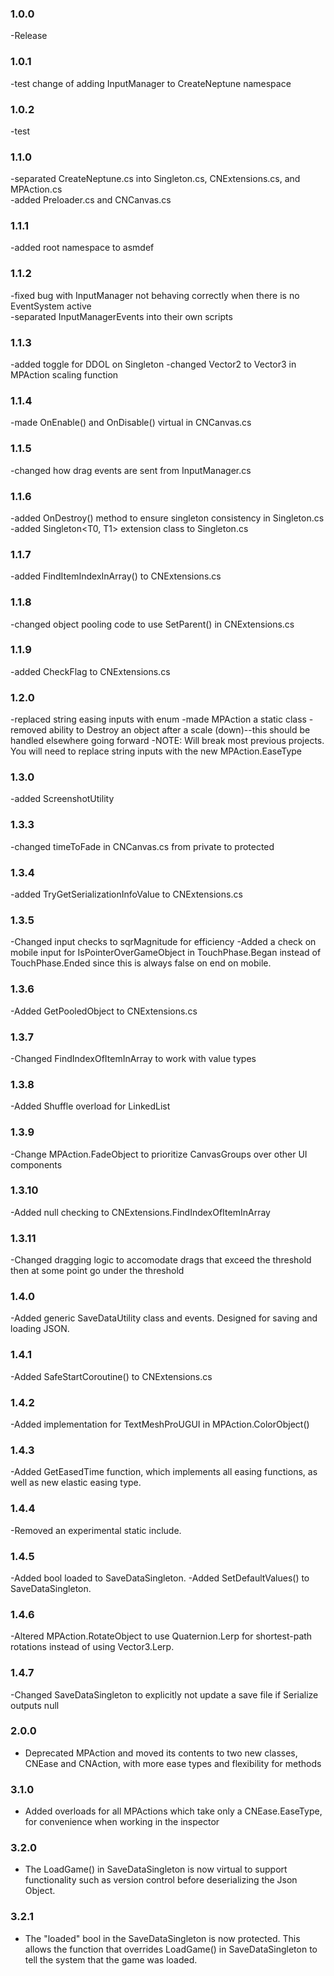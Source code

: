 ### 1.0.0

-Release

### 1.0.1

-test change of adding InputManager to CreateNeptune namespace

### 1.0.2

-test

### 1.1.0

-separated CreateNeptune.cs into Singleton.cs, CNExtensions.cs, and MPAction.cs  
-added Preloader.cs and CNCanvas.cs

### 1.1.1

-added root namespace to asmdef

### 1.1.2

-fixed bug with InputManager not behaving correctly when there is no EventSystem active  
-separated InputManagerEvents into their own scripts

### 1.1.3

-added toggle for DDOL on Singleton
-changed Vector2 to Vector3 in MPAction scaling function

### 1.1.4

-made OnEnable() and OnDisable() virtual in CNCanvas.cs

### 1.1.5

-changed how drag events are sent from InputManager.cs

### 1.1.6

-added OnDestroy() method to ensure singleton consistency in Singleton.cs
-added Singleton<T0, T1> extension class to Singleton.cs

### 1.1.7

-added FindItemIndexInArray<T>() to CNExtensions.cs

### 1.1.8

-changed object pooling code to use SetParent() in CNExtensions.cs

### 1.1.9

-added CheckFlag to CNExtensions.cs

### 1.2.0

-replaced string easing inputs with enum
-made MPAction a static class
-removed ability to Destroy an object after a scale (down)--this should be handled elsewhere going forward
-NOTE: Will break most previous projects. You will need to replace string inputs with the new MPAction.EaseType

### 1.3.0

-added ScreenshotUtility
  
### 1.3.3

-changed timeToFade in CNCanvas.cs from private to protected

### 1.3.4

-added TryGetSerializationInfoValue to CNExtensions.cs

### 1.3.5

-Changed input checks to sqrMagnitude for efficiency
-Added a check on mobile input for IsPointerOverGameObject in TouchPhase.Began instead of TouchPhase.Ended since this is always false on end on mobile.

### 1.3.6

-Added GetPooledObject<T> to CNExtensions.cs

### 1.3.7

-Changed FindIndexOfItemInArray<T> to work with value types

### 1.3.8

-Added Shuffle<T> overload for LinkedList<T>

### 1.3.9

-Change MPAction.FadeObject to prioritize CanvasGroups over other UI components

### 1.3.10

-Added null checking to CNExtensions.FindIndexOfItemInArray

### 1.3.11

-Changed dragging logic to accomodate drags that exceed the threshold then at some point go under the threshold

### 1.4.0

-Added generic SaveDataUtility class and events. Designed for saving and loading JSON.

### 1.4.1

-Added SafeStartCoroutine() to CNExtensions.cs

### 1.4.2

-Added implementation for TextMeshProUGUI in MPAction.ColorObject()

### 1.4.3

-Added GetEasedTime function, which implements all easing functions, as well as new elastic easing type. 

### 1.4.4

-Removed an experimental static include.

### 1.4.5

-Added bool loaded to SaveDataSingleton.
-Added SetDefaultValues() to SaveDataSingleton.

### 1.4.6

-Altered MPAction.RotateObject to use Quaternion.Lerp for shortest-path rotations instead of using Vector3.Lerp.

### 1.4.7

-Changed SaveDataSingleton to explicitly not update a save file if Serialize outputs null

### 2.0.0

- Deprecated MPAction and moved its contents to two new classes, CNEase and CNAction, with more ease types and flexibility for methods

### 3.1.0

- Added overloads for all MPActions which take only a CNEase.EaseType, for convenience when working in the inspector

### 3.2.0

- The LoadGame() in SaveDataSingleton is now virtual to support functionality such as version control before deserializing the Json Object.

### 3.2.1

- The "loaded" bool in the SaveDataSingleton is now protected. This allows the function that overrides LoadGame() in SaveDataSingleton to tell the system that the game was loaded.